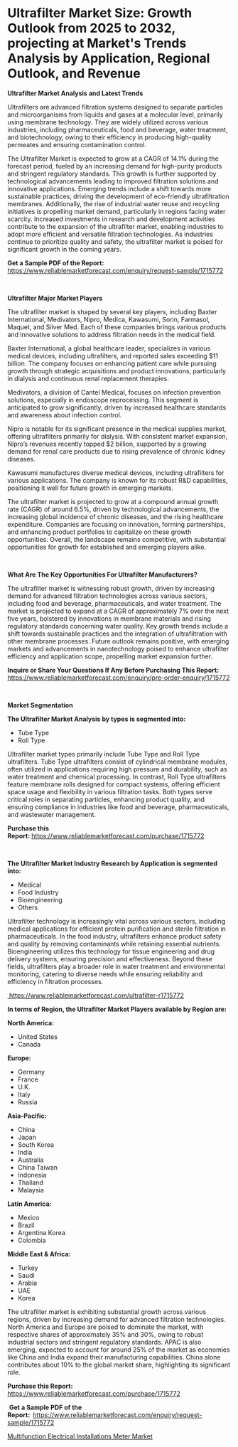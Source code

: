 <p><h1>Ultrafilter Market Size: Growth Outlook from 2025 to 2032, projecting at Market's Trends Analysis by Application, Regional Outlook, and Revenue</h1></p><p><strong>Ultrafilter Market Analysis and Latest Trends</strong></p>
<p><p>Ultrafilters are advanced filtration systems designed to separate particles and microorganisms from liquids and gases at a molecular level, primarily using membrane technology. They are widely utilized across various industries, including pharmaceuticals, food and beverage, water treatment, and biotechnology, owing to their efficiency in producing high-quality permeates and ensuring contamination control. </p><p>The Ultrafilter Market is expected to grow at a CAGR of 14.1% during the forecast period, fueled by an increasing demand for high-purity products and stringent regulatory standards. This growth is further supported by technological advancements leading to improved filtration solutions and innovative applications. Emerging trends include a shift towards more sustainable practices, driving the development of eco-friendly ultrafiltration membranes. Additionally, the rise of industrial water reuse and recycling initiatives is propelling market demand, particularly in regions facing water scarcity. Increased investments in research and development activities contribute to the expansion of the ultrafilter market, enabling industries to adopt more efficient and versatile filtration technologies. As industries continue to prioritize quality and safety, the ultrafilter market is poised for significant growth in the coming years.</p></p>
<p><strong>Get a Sample PDF of the Report:&nbsp;</strong> <a href="https://www.reliablemarketforecast.com/enquiry/request-sample/1715772?utm_campaign=2773&utm_medium=2&utm_source=Github&utm_content=ia&utm_term=22022025&utm_id=ultrafilter">https://www.reliablemarketforecast.com/enquiry/request-sample/1715772</a></p>
<p>&nbsp;</p>
<p><strong>Ultrafilter Major Market Players</strong></p>
<p><p>The ultrafilter market is shaped by several key players, including Baxter International, Medivators, Nipro, Medica, Kawasumi, Sorin, Farmasol, Maquet, and Silver Med. Each of these companies brings various products and innovative solutions to address filtration needs in the medical field.</p><p>Baxter International, a global healthcare leader, specializes in various medical devices, including ultrafilters, and reported sales exceeding $11 billion. The company focuses on enhancing patient care while pursuing growth through strategic acquisitions and product innovations, particularly in dialysis and continuous renal replacement therapies. </p><p>Medivators, a division of Cantel Medical, focuses on infection prevention solutions, especially in endoscope reprocessing. This segment is anticipated to grow significantly, driven by increased healthcare standards and awareness about infection control.</p><p>Nipro is notable for its significant presence in the medical supplies market, offering ultrafilters primarily for dialysis. With consistent market expansion, Nipro’s revenues recently topped $2 billion, supported by a growing demand for renal care products due to rising prevalence of chronic kidney diseases.</p><p>Kawasumi manufactures diverse medical devices, including ultrafilters for various applications. The company is known for its robust R&D capabilities, positioning it well for future growth in emerging markets.</p><p>The ultrafilter market is projected to grow at a compound annual growth rate (CAGR) of around 6.5%, driven by technological advancements, the increasing global incidence of chronic diseases, and the rising healthcare expenditure. Companies are focusing on innovation, forming partnerships, and enhancing product portfolios to capitalize on these growth opportunities. Overall, the landscape remains competitive, with substantial opportunities for growth for established and emerging players alike.</p></p>
<p>&nbsp;</p>
<p><strong>What Are The Key Opportunities For Ultrafilter Manufacturers?</strong></p>
<p><p>The ultrafilter market is witnessing robust growth, driven by increasing demand for advanced filtration technologies across various sectors, including food and beverage, pharmaceuticals, and water treatment. The market is projected to expand at a CAGR of approximately 7% over the next five years, bolstered by innovations in membrane materials and rising regulatory standards concerning water quality. Key growth trends include a shift towards sustainable practices and the integration of ultrafiltration with other membrane processes. Future outlook remains positive, with emerging markets and advancements in nanotechnology poised to enhance ultrafilter efficiency and application scope, propelling market expansion further.</p></p>
<p><strong>Inquire or Share Your Questions If Any Before Purchasing This Report:</strong> <a href="https://www.reliablemarketforecast.com/enquiry/pre-order-enquiry/1715772?utm_campaign=2773&utm_medium=2&utm_source=Github&utm_content=ia&utm_term=22022025&utm_id=ultrafilter">https://www.reliablemarketforecast.com/enquiry/pre-order-enquiry/1715772</a></p>
<p>&nbsp;</p>
<p><strong>Market Segmentation</strong></p>
<p><strong>The Ultrafilter Market Analysis by types is segmented into:</strong></p>
<p><ul><li>Tube Type</li><li>Roll Type</li></ul></p>
<p><p>Ultrafilter market types primarily include Tube Type and Roll Type ultrafilters. Tube Type ultrafilters consist of cylindrical membrane modules, often utilized in applications requiring high pressure and durability, such as water treatment and chemical processing. In contrast, Roll Type ultrafilters feature membrane rolls designed for compact systems, offering efficient space usage and flexibility in various filtration tasks. Both types serve critical roles in separating particles, enhancing product quality, and ensuring compliance in industries like food and beverage, pharmaceuticals, and wastewater management.</p></p>
<p><strong>Purchase this Report:&nbsp;</strong><a href="https://www.reliablemarketforecast.com/purchase/1715772?utm_campaign=2773&utm_medium=2&utm_source=Github&utm_content=ia&utm_term=22022025&utm_id=ultrafilter">https://www.reliablemarketforecast.com/purchase/1715772</a></p>
<p>&nbsp;</p>
<p><strong>The Ultrafilter Market Industry Research by Application is segmented into:</strong></p>
<p><ul><li>Medical</li><li>Food Industry</li><li>Bioengineering</li><li>Others</li></ul></p>
<p><p>Ultrafilter technology is increasingly vital across various sectors, including medical applications for efficient protein purification and sterile filtration in pharmaceuticals. In the food industry, ultrafilters enhance product safety and quality by removing contaminants while retaining essential nutrients. Bioengineering utilizes this technology for tissue engineering and drug delivery systems, ensuring precision and effectiveness. Beyond these fields, ultrafilters play a broader role in water treatment and environmental monitoring, catering to diverse needs while ensuring reliability and efficiency in filtration processes.</p></p>
<p><a href="https://www.reliablemarketforecast.com/ultrafilter-r1715772?utm_campaign=2773&utm_medium=2&utm_source=Github&utm_content=ia&utm_term=22022025&utm_id=ultrafilter">&nbsp;https://www.reliablemarketforecast.com/ultrafilter-r1715772</a></p>
<p><strong>In terms of Region, the Ultrafilter Market Players available by Region are:</strong></p>
<p>
    <p> <strong> North America: </strong>
        <ul>
            <li>United States</li>
            <li>Canada</li>
        </ul>
        </p> 
    <p> <strong> Europe: </strong>
        <ul>
            <li>Germany</li>
            <li>France</li>
            <li>U.K.</li>
            <li>Italy</li>
            <li>Russia</li>
        </ul>
        </p> 
    <p> <strong> Asia-Pacific: </strong>
        <ul>
            <li>China</li>
            <li>Japan</li>
            <li>South Korea</li>
            <li>India</li>
            <li>Australia</li>
            <li>China Taiwan</li>
            <li>Indonesia</li>
            <li>Thailand</li>
            <li>Malaysia</li>
        </ul>
        </p> 
    <p> <strong> Latin America: </strong>
        <ul>
            <li>Mexico</li>
            <li>Brazil</li>
            <li>Argentina Korea</li>
            <li>Colombia</li>
        </ul>
        </p> 
    <p> <strong> Middle East & Africa: </strong>
        <ul>
            <li>Turkey</li>
            <li>Saudi</li>
            <li>Arabia</li>
            <li>UAE</li>
            <li>Korea</li>
        </ul>
    </p>
    </p>
<p><p>The ultrafilter market is exhibiting substantial growth across various regions, driven by increasing demand for advanced filtration technologies. North America and Europe are poised to dominate the market, with respective shares of approximately 35% and 30%, owing to robust industrial sectors and stringent regulatory standards. APAC is also emerging, expected to account for around 25% of the market as economies like China and India expand their manufacturing capabilities. China alone contributes about 10% to the global market share, highlighting its significant role.</p></p>
<p><strong>Purchase this Report: </strong><a href="https://www.reliablemarketforecast.com/purchase/1715772?utm_campaign=2773&utm_medium=2&utm_source=Github&utm_content=ia&utm_term=22022025&utm_id=ultrafilter">https://www.reliablemarketforecast.com/purchase/1715772</a></p>
<p>&nbsp;<strong>Get a Sample PDF of the Report:&nbsp;&nbsp;</strong><a href="https://www.reliablemarketforecast.com/enquiry/request-sample/1715772?utm_campaign=2773&utm_medium=2&utm_source=Github&utm_content=ia&utm_term=22022025&utm_id=ultrafilter">https://www.reliablemarketforecast.com/enquiry/request-sample/1715772</a></p>
<p><strong></strong></p>
<p><p><a href="https://github.com/abantolemox08/Market-Research-Report-List-1/blob/main/multifunction-electrical-installations-meter-market.md?utm_campaign=2773&utm_medium=2&utm_source=Github&utm_content=ia&utm_term=22022025&utm_id=ultrafilter">Multifunction Electrical Installations Meter Market</a></p></p>